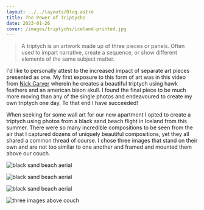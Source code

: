 ```yaml
---
layout: ../../layouts/Blog.astro
title: The Power of Triptychs
date: 2023-01-26
cover: /images/triptychs/iceland-printed.jpg
---
```


> A triptych is an artwork made up of three pieces or panels. Often used to impart narrative, create a sequence, or show different elements of the same subject matter.

I'd like to personally attest to the increased impact of separate art pieces presented as one. My first exposure to this form of art was in this video from [Nick Carver](https://youtu.be/PEJ8wWv7yQM?t=143) wherein he creates a beautiful triptych using hawk feathers and an american bison skull. I found the final piece to be much more moving than any of the single photos and endeavoured to create my own triptych one day. To that end I have succeeded!

When seeking for some wall art for our new apartment I opted to create a triptych using photos from a black sand beach flight in Iceland from this summer. There were so many incredible compositions to be seen from the air that I captured dozens of uniquely beautiful compositions, yet they all shared a common thread of course. I chose three images that stand on their own and are not too similar to one another and framed and mounted them above our couch.

<div class="flex flex-row gap-4">

![black sand beach aerial](/images/triptychs/iceland1.jpg)

![black sand beach aerial](/images/triptychs/iceland2.jpg)

![black sand beach aerial](/images/triptychs/iceland3.jpg)

</div>

![three images above couch](/images/triptychs/iceland-printed.jpg)